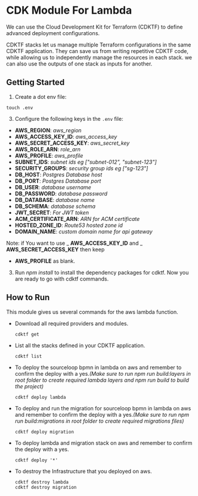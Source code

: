 # CDK Module For Lambda

We can use the Cloud Development Kit for Terraform (CDKTF) to define advanced deployment configurations.

CDKTF stacks let us manage multiple Terraform configurations in the same CDKTF application. They can save us from writing repetitive CDKTF code, while allowing us to independently manage the resources in each stack. we can also use the outputs of one stack as inputs for another.

## Getting Started

1. Create a dot env file:

```shell
touch .env
```

3. Configure the following keys in the `.env` file:

- **AWS_REGION**: _aws_region_
- **AWS_ACCESS_KEY_ID**: _aws_access_key_
- **AWS_SECRET_ACCESS_KEY**: _aws_secret_key_
- **AWS_ROLE_ARN**: _role_arn_
- **AWS_PROFILE**: _aws_profile_
- **SUBNET_IDS**: _subnet ids eg ["subnet-012", "subnet-123"]_
- **SECURITY_GROUPS**: _security group ids eg ["sg-123"]_
- **DB_HOST**: _Postgres Database host_
- **DB_PORT**: _Postgres Database port_
- **DB_USER**: _database username_
- **DB_PASSWORD**: _database password_
- **DB_DATABASE**: _database name_
- **DB_SCHEMA**: _database schema_
- **JWT_SECRET**: _For JWT token_
- **ACM_CERTIFICATE_ARN**: _ARN for ACM certificate_
- **HOSTED_ZONE_ID**: _Route53 hosted zone id_
- **DOMAIN_NAME**: _custom domain name for api gateway_

Note: if You want to use _ **AWS_ACCESS_KEY_ID** and _ **AWS_SECRET_ACCESS_KEY** then keep

- **AWS_PROFILE** as blank.

3. Run _npm install_ to install the dependency packages for cdktf. Now you are ready to go with cdktf commands.

## How to Run

This module gives us several commands for the aws lambda function.

- Download all required providers and modules.
  ```shell
  cdktf get
  ```
- List all the stacks defined in your CDKTF application.
  ```shell
  cdktf list
  ```
- To deploy the sourceloop bpmn in lambda on aws and remember to confirm the deploy with a yes._(Make sure to run npm run build:layers in root folder to create required lambda layers and npm run build to build the project)_
  ```shell
  cdktf deploy lambda
  ```
- To deploy and run the migration for sourceloop bpmn in lambda on aws and remember to confirm the deploy with a yes._(Make sure to run npm run build:migrations in root folder to create required migrations files)_

  ```shell
  cdktf deploy migration
  ```

- To deploy lambda and migration stack on aws and remember to confirm the deploy with a yes.
  ```shell
  cdktf deploy '*'
  ```
- To destroy the Infrastructure that you deployed on aws.
  ```shell
  cdktf destroy lambda
  cdktf destroy migration
  ```
